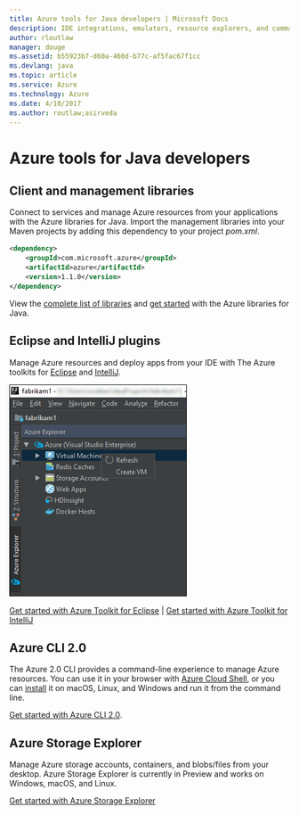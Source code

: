 ```yaml
---
title: Azure tools for Java developers | Microsoft Docs
description: IDE integrations, emulators, resource explorers, and command-line interfaces for Java developers working on Azure.
author: rloutlaw
manager: douge
ms.assetid: b55923b7-d60a-460d-b77c-af5fac67f1cc
ms.devlang: java
ms.topic: article
ms.service: Azure
ms.technology: Azure
ms.date: 4/10/2017
ms.author: routlaw;asirveda
---
```


# Azure tools for Java developers

## Client and management libraries

Connect to services and manage Azure resources from your applications with the Azure libraries for Java. Import the management libraries into your Maven projects by adding this dependency to your project *pom.xml*.

```XML
<dependency>
    <groupId>com.microsoft.azure</groupId>
    <artifactId>azure</artifactId>
    <version>1.1.0</version>
</dependency>
```

View the [complete list of libraries](java-sdk-azure-install.md) and [get started](java-sdk-azure-get-started.md) with the Azure libraries for Java.

## Eclipse and IntelliJ plugins

Manage Azure resources and deploy apps from your IDE with The Azure toolkits for [Eclipse](https://eclipse.org/downloads/packages/eclipse-ide-java-developers/lunar) and [IntelliJ](https://www.jetbrains.com/idea/).   

![IntelliJ toolkit showing the Azure Explorer](media/intelliJ-azure-explorer.png)

[Get started with Azure Toolkit for Eclipse](https://docs.microsoft.com/azure/app-service-web/app-service-web-eclipse-create-hello-world-web-app) | [Get started with Azure Toolkit for IntelliJ](https://docs.microsoft.com/azure/app-service-web/app-service-web-intellij-create-hello-world-web-app) 

## Azure CLI 2.0

The Azure 2.0 CLI provides a command-line experience to manage Azure resources. You can use it in your browser with [Azure Cloud Shell](https://docs.microsoft.com/azure/cloud-shell/overview), or you can [install](https://docs.microsoft.com/cli/azure/install-azure-cli) it on macOS, Linux, and Windows and run it from the command line.

[Get started with Azure CLI 2.0](https://docs.microsoft.com/cli/azure/get-started-with-azure-cli).

## Azure Storage Explorer 

Manage Azure storage accounts, containers, and blobs/files from your desktop. Azure Storage Explorer is currently in Preview and works on Windows, macOS, and Linux.

[Get started with Azure Storage Explorer](https://docs.microsoft.com/azure/vs-azure-tools-storage-manage-with-storage-explorer)